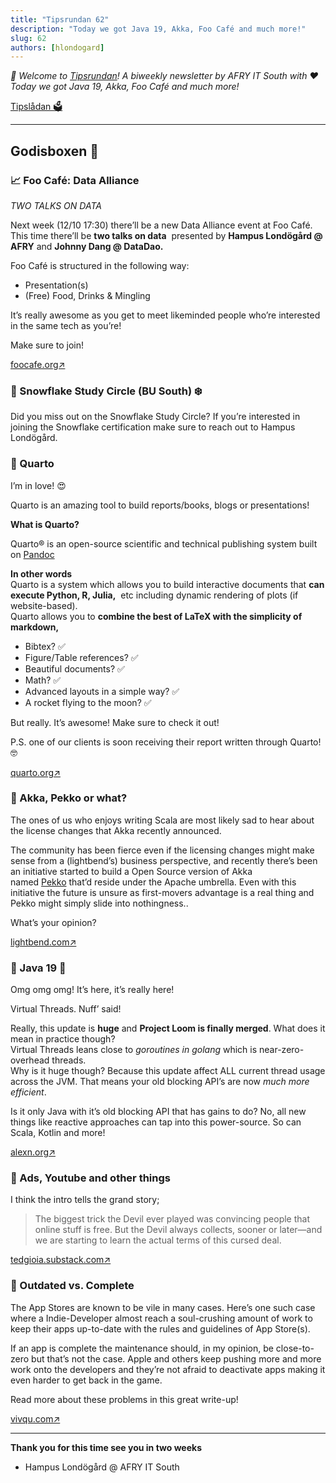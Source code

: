 ```yaml
---
title: "Tipsrundan 62"
description: "Today we got Java 19, Akka, Foo Café and much more!"
slug: 62
authors: [hlondogard]
---
```

_👋 Welcome to [Tipsrundan](https://buitsyd.com/tipsrundan/62/)! A biweekly newsletter by AFRY IT South with ❤️_
_Today we got Java 19, Akka, Foo Café and much more!_
<!--truncate-->

[Tipslådan 🗳](mailto:hampus.londogard@afry.com?subject=Tips)    

---




## Godisboxen 🍭
        
### 📈 Foo Café: Data Alliance

_TWO TALKS ON DATA_   

Next week (12/10 17:30) there’ll be a new Data Alliance event at Foo Café. This time there’ll be **two talks on data**  presented by **Hampus Londögård @ AFRY** and **Johnny Dang @ DataDao.**

Foo Café is structured in the following way:

- Presentation(s)  
- (Free) Food, Drinks & Mingling

It’s really awesome as you get to meet likeminded people who’re interested in the same tech as you’re!

  

Make sure to join!

[foocafe.org↗](https://foocafe.org/event/two-talks-data)

### 🔀 Snowflake Study Circle (BU South) ❄️

Did you miss out on the Snowflake Study Circle? If you’re interested in joining the Snowflake certification make sure to reach out to Hampus Londögård.



### 🔀 Quarto

I’m in love! 😍

Quarto is an amazing tool to build reports/books, blogs or presentations!

**What is Quarto?**   

Quarto® is an open-source scientific and technical publishing system built on [Pandoc](https://pandoc.org/)

**In other words**    
Quarto is a system which allows you to build interactive documents that **can execute Python, R, Julia,**  etc including dynamic rendering of plots (if website-based).    
Quarto allows you to **combine the best of LaTeX with the simplicity of markdown,** 

- Bibtex? ✅   
- Figure/Table references? ✅   
- Beautiful documents? ✅   
- Math? ✅   
- Advanced layouts in a simple way? ✅   
- A rocket flying to the moon? ✅

  

But really. It’s awesome! Make sure to check it out!

P.S. one of our clients is soon receiving their report written through Quarto! 🤓

[quarto.org↗](https://quarto.org/)

### 🎒 Akka, Pekko or what?

The ones of us who enjoys writing Scala are most likely sad to hear about the license changes that Akka recently announced.  

The community has been fierce even if the licensing changes might make sense from a (lightbend’s) business perspective, and recently there’s been an initiative started to build a Open Source version of Akka named [Pekko](https://cwiki.apache.org/confluence/display/INCUBATOR/PekkoProposal) that’d reside under the Apache umbrella. Even with this initiative the future is unsure as first-movers advantage is a real thing and Pekko might simply slide into nothingness..

What’s your opinion?

[lightbend.com↗](https://www.lightbend.com/blog/why-we-are-changing-the-license-for-akka)

### 🎒 Java 19 🥳

Omg omg omg! It’s here, it’s really here!  

Virtual Threads. Nuff’ said!

  

Really, this update is **huge** and **Project Loom is finally merged**. What does it mean in practice though?    
Virtual Threads leans close to _goroutines in golang_ which is near-zero-overhead threads.     
Why is it huge though? Because this update affect ALL current thread usage across the JVM. That means your old blocking API’s are now _much more efficient_.     
    
Is it only Java with it’s old blocking API that has gains to do? No, all new things like reactive approaches can tap into this power-source. So can Scala, Kotlin and more!

[alexn.org↗](https://alexn.org/blog/2022/09/21/java-19/)

### 🔀 Ads, Youtube and other things

I think the intro tells the grand story;  

> The biggest trick the Devil ever played was convincing people that online stuff is free. But the Devil always collects, sooner or later—and we are starting to learn the actual terms of this cursed deal.

[tedgioia.substack.com↗](https://tedgioia.substack.com/p/youtube-may-force-you-to-watch-10)

### 🔀 Outdated vs. Complete

The App Stores are known to be vile in many cases. Here’s one such case where a Indie-Developer almost reach a soul-crushing amount of work to keep their apps up-to-date with the rules and guidelines of App Store(s).

If an app is complete the maintenance should, in my opinion, be close-to-zero but that’s not the case. Apple and others keep pushing more and more work onto the developers and they’re not afraid to deactivate apps making it even harder to get back in the game.

Read more about these problems in this great write-up!

[vivqu.com↗](https://vivqu.com/blog/2022/09/25/outdated-apps/)   

---

**Thank you for this time see you in two weeks**   
- Hampus Londögård @ AFRY IT South